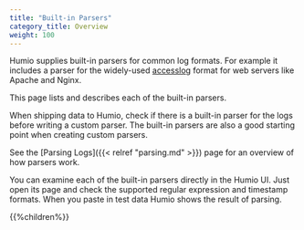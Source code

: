 ```yaml
---
title: "Built-in Parsers"
category_title: Overview
weight: 100
---
```


Humio supplies built-in parsers for common log formats. For example it includes a parser for the widely-used [accesslog](https://httpd.apache.org/docs/2.4/logs.html#accesslog) format for web servers like Apache and Nginx.

This page lists and describes each of the built-in parsers.

When shipping data to Humio, check if there is a built-in parser for the logs before writing a custom parser.
The built-in parsers are also a good starting point when creating custom parsers.

See the [Parsing Logs]({{< relref "parsing.md" >}}) page for an overview of how parsers work.

You can examine each of the built-in parsers directly in the Humio UI. Just open its page and check the supported regular expression and timestamp formats. When you paste in test data Humio shows the result of parsing.

{{%children%}}
